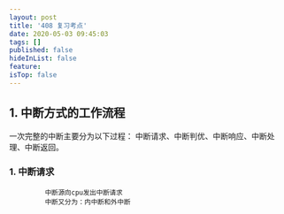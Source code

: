 ```yaml
---
layout: post
title: '408 复习考点'
date: 2020-05-03 09:45:03
tags: []
published: false
hideInList: false
feature: 
isTop: false
---
```


## 1. 中断方式的工作流程
   
   一次完整的中断主要分为以下过程： 中断请求、中断判优、中断响应、中断处理、中断返回。

   ### 1. 中断请求
             中断源向cpu发出中断请求
             中断又分为：内中断和外中断 
         
